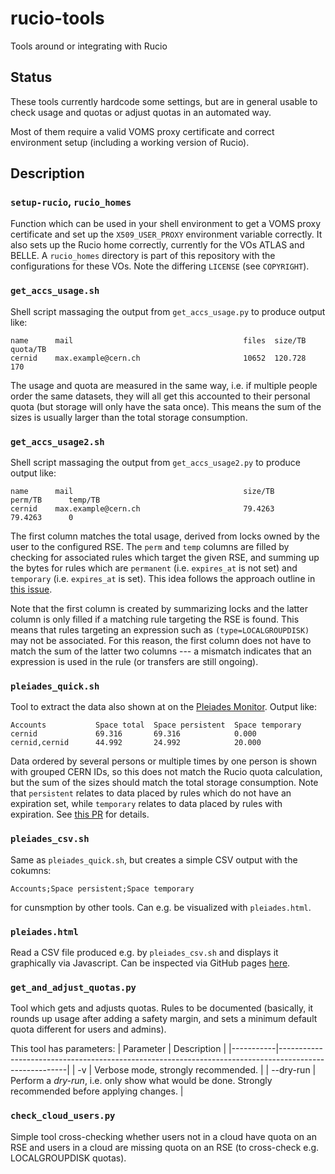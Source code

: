 # rucio-tools
Tools around or integrating with Rucio

## Status

These tools currently hardcode some settings, but are in general usable to check usage and quotas or adjust quotas in an automated way.

Most of them require a valid VOMS proxy certificate and correct environment setup (including a working version of Rucio).

## Description

### `setup-rucio`, `rucio_homes`
Function which can be used in your shell environment to get a VOMS proxy certificate and set up the `X509_USER_PROXY` environment variable correctly.
It also sets up the Rucio home correctly, currently for the VOs ATLAS and BELLE.
A `rucio_homes` directory is part of this repository with the configurations for these VOs. Note the differing `LICENSE` (see `COPYRIGHT`).

### `get_accs_usage.sh`
Shell script massaging the output from `get_accs_usage.py` to produce output like:
```
name      mail                                      files  size/TB      quota/TB
cernid    max.example@cern.ch                       10652  120.728      170
```
The usage and quota are measured in the same way, i.e. if multiple people order the same datasets, they will all get this accounted to their personal quota (but storage will only have the sata once). This means the sum of the sizes is usually larger than the total storage consumption.

### `get_accs_usage2.sh`
Shell script massaging the output from `get_accs_usage2.py` to produce output like:
```
name      mail                                      size/TB      perm/TB      temp/TB
cernid    max.example@cern.ch                       79.4263      79.4263      0
```
The first column matches the total usage, derived from locks owned by the user to the configured RSE. The `perm` and `temp` columns are filled by checking for associated rules which target the given RSE, and summing up the bytes for rules which are `permanent` (i.e. `expires_at` is not set) and `temporary` (i.e. `expires_at` is set). This idea follows the approach outline in [this issue](https://github.com/rucio/rucio/issues/4983).

Note that the first column is created by summarizing locks and the latter column is only filled if a matching rule targeting the RSE is found. This means that rules targeting an expression such as `(type=LOCALGROUPDISK)` may not be associated. For this reason, the first column does not have to match the sum of the latter two columns --- a mismatch indicates that an expression is used in the rule (or transfers are still ongoing).

### `pleiades_quick.sh`
Tool to extract the data also shown at on the [Pleiades Monitor](https://localgroupdisk.pleiades.uni-wuppertal.de/). Output like:
```
Accounts           Space total  Space persistent  Space temporary
cernid             69.316       69.316            0.000
cernid,cernid      44.992       24.992            20.000
```
Data ordered by several persons or multiple times by one person is shown with grouped CERN IDs, so this does not match the Rucio quota calculation, but the sum of the sizes should match the total storage consumption.
Note that `persistent` relates to data placed by rules which do not have an expiration set, while `temporary` relates to data placed by rules with expiration. See [this PR](https://github.com/rucio/rucio/issues/4983) for details.

### `pleiades_csv.sh`
Same as `pleiades_quick.sh`, but creates a simple CSV output with the cokumns:
```
Accounts;Space persistent;Space temporary
```
for cunsmption by other tools. Can e.g. be visualized with `pleiades.html`.

### `pleiades.html`
Read a CSV file produced e.g. by `pleiades_csv.sh` and displays it graphically via Javascript.
Can be inspected via GitHub pages [here](https://unibonn.github.io/rucio-tools/pleiades.html).

### `get_and_adjust_quotas.py`
Tool which gets and adjusts quotas. Rules to be documented (basically, it rounds up usage after adding a safety margin, and sets a minimum default quota different for users and admins).

This tool has parameters:
| Parameter | Description                                                                                           |
|-----------|-------------------------------------------------------------------------------------------------------|
| -v        | Verbose mode, strongly recommended.                                                                   |
| --dry-run | Perform a _dry-run_, i.e. only show what would be done. Strongly recommended before applying changes. |

### `check_cloud_users.py`
Simple tool cross-checking whether users not in a cloud have quota on an RSE and users in a cloud are missing quota on an RSE (to cross-check e.g. LOCALGROUPDISK quotas).
